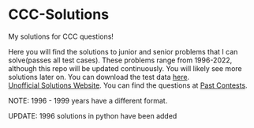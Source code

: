 # CCC-Solutions
My solutions for CCC questions!

Here you will find the solutions to junior and senior problems that I can solve(passes all test cases). These problems range from 1996-2022, although this repo will be updated continuously. You will likely see more solutions later on. You can download the test data [here](https://cemc.uwaterloo.ca/contests/past_contests.html#ccc).<br>
[Unofficial Solutions Website](http://mmhs.ca/ccc/index.htm). You can find the questions at [Past Contests](https://cemc.uwaterloo.ca/contests/past_contests.html#ccc).

NOTE: 1996 - 1999 years have a different format.

UPDATE: 1996 solutions in python have been added
